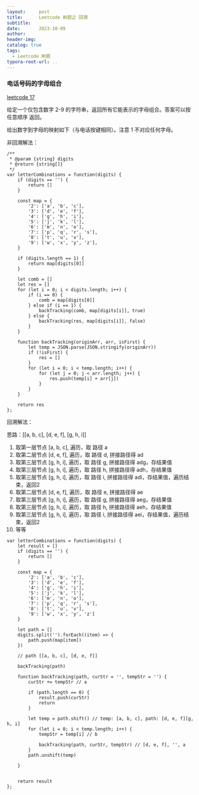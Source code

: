 ```yaml
---
layout:     post
title:      Leetcode 刷题之 回溯
subtitle:  
date:       2023-10-09
author:     
header-img: 
catalog: true
tags:
  - Leetcode 刷题
typora-root-url: ..
---
```


### 电话号码的字母组合

[leetcode 17](https://leetcode.cn/problems/letter-combinations-of-a-phone-number/description/)

给定一个仅包含数字 2-9 的字符串，返回所有它能表示的字母组合。答案可以按 任意顺序 返回。

给出数字到字母的映射如下（与电话按键相同）。注意 1 不对应任何字母。

非回溯解法：

```
/**
 * @param {string} digits
 * @return {string[]}
 */
var letterCombinations = function(digits) {
    if (digits == '') {
        return []
    }
    
    const map = {
        '2': ['a', 'b', 'c'],
        '3': ['d', 'e', 'f'],
        '4': ['g', 'h', 'i'],
        '5': ['j', 'k', 'l'],
        '6': ['m', 'n', 'o'],
        '7': ['p', 'q', 'r', 's'],
        '8': ['t', 'u', 'v'],
        '9': ['w', 'x', 'y', 'z'],
    }

    if (digits.length == 1) {
        return map[digits[0]]
    }

    let comb = []
    let res = []
    for (let i = 0; i < digits.length; i++) {
        if (i == 0) {
            comb = map[digits[0]]
        } else if (i == 1) {
            backTracking(comb, map[digits[i]], true)
        } else {
            backTracking(res, map[digits[i]], false)
        }
    }

    function backTracking(originArr, arr, isFirst) {
        let temp = JSON.parse(JSON.stringify(originArr))
        if (!isFirst) {
            res = []
        }
        for (let i = 0; i < temp.length; i++) {
            for (let j = 0; j < arr.length; j++) {
                res.push(temp[i] + arr[j])
            }
        }
    }

    return res
};
```



回溯解法：

思路：[[a, b, c], [d, e, f], [g, h, i]]
1. 取第一层节点 [a, b, c], 遍历，取 路径 a
2. 取第二层节点 [d, e, f], 遍历，取 路径 d, 拼接路径得 ad
3. 取第三层节点 [g, h, i], 遍历，取 路径 g, 拼接路径得 adg，存结果值
3. 取第三层节点 [g, h, i], 遍历，取 路径 h, 拼接路径得 adh，存结果值
3. 取第三层节点 [g, h, i], 遍历，取 路径 i, 拼接路径得 adi，存结果值，遍历结束，返回2
2. 取第二层节点 [d, e, f], 遍历，取 路径 e, 拼接路径得 ae
3. 取第三层节点 [g, h, i], 遍历，取 路径 g, 拼接路径得 aeg，存结果值
3. 取第三层节点 [g, h, i], 遍历，取 路径 h, 拼接路径得 aeh，存结果值
3. 取第三层节点 [g, h, i], 遍历，取 路径 i, 拼接路径得 aei，存结果值，遍历结束，返回2
4. 等等

```
var letterCombinations = function(digits) {
    let result = []
    if (digits == '') {
        return []
    }
    
    const map = {
        '2': ['a', 'b', 'c'],
        '3': ['d', 'e', 'f'],
        '4': ['g', 'h', 'i'],
        '5': ['j', 'k', 'l'],
        '6': ['m', 'n', 'o'],
        '7': ['p', 'q', 'r', 's'],
        '8': ['t', 'u', 'v'],
        '9': ['w', 'x', 'y', 'z']
    }

    let path = []
    digits.split('').forEach((item) => {
        path.push(map[item])
    })

    // path [[a, b, c], [d, e, f]]

    backTracking(path) 

    function backTracking(path, curStr = '', tempStr = '') {
        curStr += tempStr // a

        if (path.length == 0) {
            result.push(curStr)
            return
        }

        let temp = path.shift() // temp: [a, b, c], path: [d, e, f][g, h, i]
        for (let i = 0; i < temp.length; i++) {
            tempStr = temp[i] // b
            
            backTracking(path, curStr, tempStr) // [d, e, f], '', a
        }
        path.unshift(temp)
        
    }


    return result
};
```